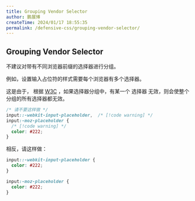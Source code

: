 ```yaml
---
title: Grouping Vendor Selector
author: 鹏展博
createTime: 2024/01/17 18:55:35
permalink: /defensive-css/grouping-vendor-selector/
---
```


## Grouping Vendor Selector

不建议对带有不同浏览器前缀的选择器进行分组。

例如，设置输入占位符的样式需要每个浏览器有多个选择器。

这是由于， 根据 [W3C](https://www.w3.org/TR/selectors/#grouping) ，如果选择器分组中，有某一个
选择器 无效，则会使整个分组的所有选择器都无效。

```css
/* 请不要这样做 */
input::-webkit-input-placeholder,  /* [!code warning] */
input:-moz-placeholder {
  /* [!code warning] */
  color: #222;
}
```

相反，请这样做：

```css
input::-webkit-input-placeholder {
  color: #222;
}

input:-moz-placeholder {
  color: #222;
}
```

